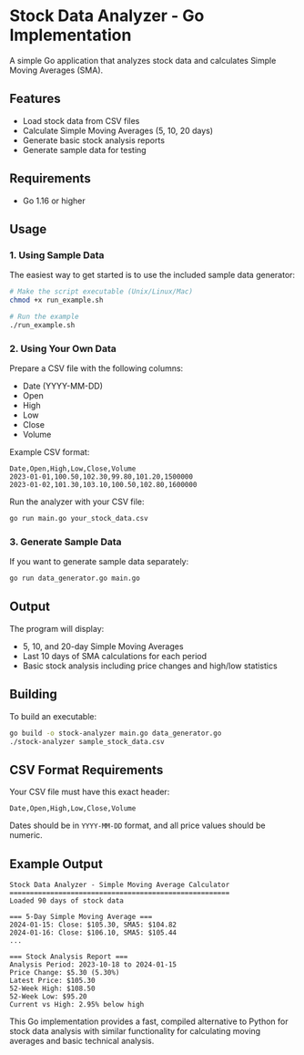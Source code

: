# Stock Data Analyzer - Go Implementation

A simple Go application that analyzes stock data and calculates Simple Moving Averages (SMA).

## Features

- Load stock data from CSV files
- Calculate Simple Moving Averages (5, 10, 20 days)
- Generate basic stock analysis reports
- Generate sample data for testing

## Requirements

- Go 1.16 or higher

## Usage

### 1. Using Sample Data

The easiest way to get started is to use the included sample data generator:

```bash
# Make the script executable (Unix/Linux/Mac)
chmod +x run_example.sh

# Run the example
./run_example.sh
```

### 2. Using Your Own Data

Prepare a CSV file with the following columns:
- Date (YYYY-MM-DD)
- Open
- High  
- Low
- Close
- Volume

Example CSV format:
```csv
Date,Open,High,Low,Close,Volume
2023-01-01,100.50,102.30,99.80,101.20,1500000
2023-01-02,101.30,103.10,100.50,102.80,1600000
```

Run the analyzer with your CSV file:
```bash
go run main.go your_stock_data.csv
```

### 3. Generate Sample Data

If you want to generate sample data separately:

```bash
go run data_generator.go main.go
```

## Output

The program will display:
- 5, 10, and 20-day Simple Moving Averages
- Last 10 days of SMA calculations for each period
- Basic stock analysis including price changes and high/low statistics

## Building

To build an executable:

```bash
go build -o stock-analyzer main.go data_generator.go
./stock-analyzer sample_stock_data.csv
```

## CSV Format Requirements

Your CSV file must have this exact header:
```
Date,Open,High,Low,Close,Volume
```

Dates should be in `YYYY-MM-DD` format, and all price values should be numeric.

## Example Output

```
Stock Data Analyzer - Simple Moving Average Calculator
======================================================
Loaded 90 days of stock data

=== 5-Day Simple Moving Average ===
2024-01-15: Close: $105.30, SMA5: $104.82
2024-01-16: Close: $106.10, SMA5: $105.44
...

=== Stock Analysis Report ===
Analysis Period: 2023-10-18 to 2024-01-15
Price Change: $5.30 (5.30%)
Latest Price: $105.30
52-Week High: $108.50
52-Week Low: $95.20
Current vs High: 2.95% below high
```

This Go implementation provides a fast, compiled alternative to Python for stock data analysis with similar functionality for calculating moving averages and basic technical analysis.